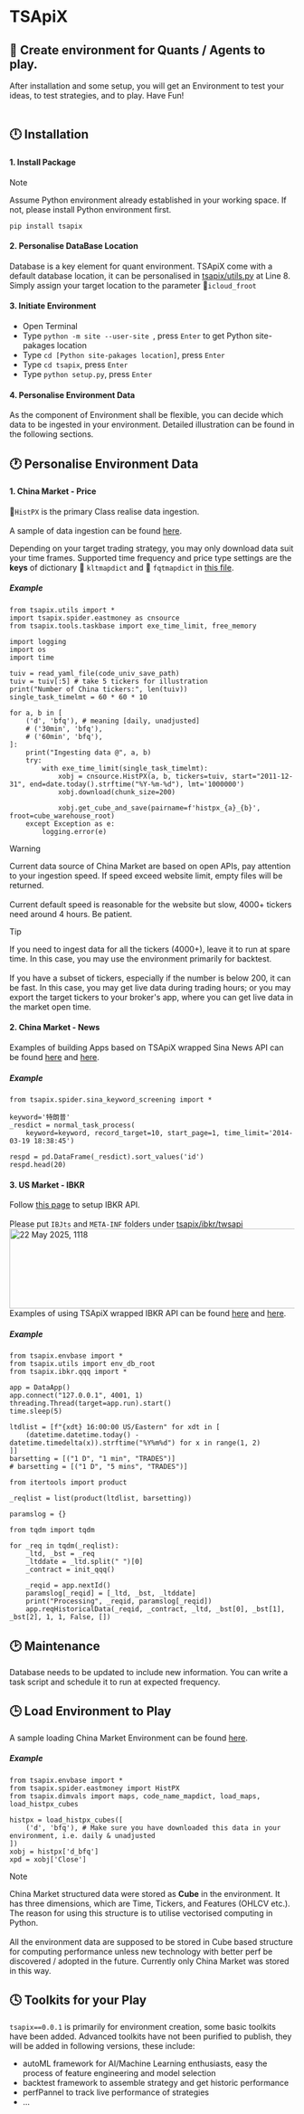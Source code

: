 # TSApiX
## :snake: Create environment for Quants / Agents to play.

After installation and some setup, you will get an Environment to test your ideas, to test strategies, and to play. Have Fun!
<br><br>

## :clock12: Installation

#### 1. Install Package 
>[!NOTE]
>Assume Python environment already established in your working space. If not, please install Python environment first.
```
pip install tsapix
```
#### 2. Personalise DataBase Location
Database is a key element for quant environment. 
TSApiX come with a default database location, it can be personalised in [tsapix/utils.py](https://github.com/mengyuan007/tsapix/blob/main/src/tsapix/utils.py)
at Line 8. Simply assign your target location to the parameter :jigsaw:```icloud_froot```

#### 3. Initiate Environment
- Open Terminal
- Type ```python -m site --user-site ```, press ```Enter``` to get Python site-pakages location
- Type ```cd [Python site-pakages location]```, press ```Enter```
- Type ```cd tsapix```, press ```Enter```
- Type ```python setup.py```, press ```Enter```

#### 4. Personalise Environment Data
As the component of Environment shall be flexible, you can decide which data to be ingested in your environment. Detailed illustration can be found in the following sections.

##  :clock1: Personalise Environment Data
#### 1. China Market - Price
:jigsaw:```HistPX``` is the primary Class realise data ingestion.
<br><br>
A sample of data ingestion can be found [here](https://github.com/mengyuan007/tsapix/blob/main/_sample/spider_update_database_China.ipynb).

Depending on your target trading strategy, you may only download data suit your time frames.
Supported time frequency and price type settings are the **keys** of dictionary :jigsaw: ```kltmapdict``` and :jigsaw: ```fqtmapdict``` in [this file](https://github.com/mengyuan007/tsapix/blob/main/src/tsapix/spider/eastmoney.py).

##### Example
```
from tsapix.utils import *
import tsapix.spider.eastmoney as cnsource
from tsapix.tools.taskbase import exe_time_limit, free_memory

import logging
import os
import time

tuiv = read_yaml_file(code_univ_save_path)
tuiv = tuiv[:5] # take 5 tickers for illustration
print("Number of China tickers:", len(tuiv))
single_task_timelmt = 60 * 60 * 10

for a, b in [
    ('d', 'bfq'), # meaning [daily, unadjusted]
    # ('30min', 'bfq'),
    # ('60min', 'bfq'),
]:
    print("Ingesting data @", a, b)
    try:
        with exe_time_limit(single_task_timelmt):
            xobj = cnsource.HistPX(a, b, tickers=tuiv, start="2011-12-31", end=date.today().strftime("%Y-%m-%d"), lmt='1000000')
            xobj.download(chunk_size=200)

            xobj.get_cube_and_save(pairname=f'histpx_{a}_{b}', froot=cube_warehouse_root)
    except Exception as e:
        logging.error(e)
```

>[!WARNING]
>Current data source of China Market are based on open APIs, pay attention to your ingestion speed. 
>If speed exceed website limit, empty files will be returned.
><br><br>Current default speed is reasonable for the website but slow, 4000+ tickers need around 4 hours. Be patient.

>[!TIP]
>If you need to ingest data for all the tickers (4000+), leave it to run at spare time. In this case, you may use the environment primarily for backtest.
><br><br>If you have a subset of tickers, especially if the number is below 200, it can be fast. In this case, you may get live data during trading hours; or you may export the target tickers to your broker's app, where you can get live data in the market open time.

#### 2. China Market - News
Examples of building Apps based on TSApiX wrapped Sina News API can be found [here](https://github.com/mengyuan007/tsapix/blob/main/_sample/spider_SinaNews_keyword_screening.ipynb) and [here](https://github.com/mengyuan007/tsapix/blob/main/_sample/spider_SinaNews_dashboard.py).  
##### Example
```
from tsapix.spider.sina_keyword_screening import *

keyword='特朗普'
_resdict = normal_task_process(
    keyword=keyword, record_target=10, start_page=1, time_limit='2014-03-19 18:38:45')

respd = pd.DataFrame(_resdict).sort_values('id')
respd.head(20)
```

#### 3. US Market - IBKR
Follow [this page](https://www.interactivebrokers.com/campus/ibkr-api-page/twsapi-doc/#api-introduction) to setup IBKR API. 
<br><br>Please put ```IBJts``` and ```META-INF``` folders under [tsapix/ibkr/twsapi](https://github.com/mengyuan007/tsapix/tree/main/src/tsapix/ibkr/twsapi)
<img width="564" height="141" alt="22 May 2025, 1118" src="https://github.com/user-attachments/assets/d784ec53-c34b-470e-88d7-ed9bcd7d0047" />
<br>
Examples of using TSApiX wrapped IBKR API can be found [here](https://github.com/mengyuan007/tsapix/blob/main/_sample/ibkr_data_QQQ_options.ipynb) and [here](https://github.com/mengyuan007/tsapix/blob/main/_sample/ibkr_data_QQQ_OHLCV.ipynb).
##### Example
```
from tsapix.envbase import *
from tsapix.utils import env_db_root
from tsapix.ibkr.qqq import *

app = DataApp()
app.connect("127.0.0.1", 4001, 1)
threading.Thread(target=app.run).start()
time.sleep(5)

ltdlist = [f"{xdt} 16:00:00 US/Eastern" for xdt in [
    (datetime.datetime.today() - datetime.timedelta(x)).strftime("%Y%m%d") for x in range(1, 2)
]]
barsetting = [("1 D", "1 min", "TRADES")]
# barsetting = [("1 D", "5 mins", "TRADES")]

from itertools import product

_reqlist = list(product(ltdlist, barsetting))

paramslog = {}

from tqdm import tqdm

for _req in tqdm(_reqlist):
    _ltd, _bst = _req
    _ltddate = _ltd.split(" ")[0]
    _contract = init_qqq()

    _reqid = app.nextId()
    paramslog[_reqid] = [_ltd, _bst, _ltddate]
    print("Processing", _reqid, paramslog[_reqid])
    app.reqHistoricalData(_reqid, _contract, _ltd, _bst[0], _bst[1], _bst[2], 1, 1, False, [])
```

## :clock2: Maintenance
Database needs to be updated to include new information.
You can write a task script and schedule it to run at expected frequency.

## :clock3: Load Environment to Play
A sample loading China Market Environment can be found [here](https://github.com/mengyuan007/tsapix/blob/main/_sample/playgroud_China.ipynb).

##### Example
```
from tsapix.envbase import *
from tsapix.spider.eastmoney import HistPX
from tsapix.dimvals import maps, code_name_mapdict, load_maps, load_histpx_cubes

histpx = load_histpx_cubes([
    ('d', 'bfq'), # Make sure you have downloaded this data in your environment, i.e. daily & unadjusted
])
xobj = histpx['d_bfq']
xpd = xobj['Close']
```

>[!NOTE]
>China Market structured data were stored as **Cube** in the environment. It has three dimensions, which are Time, Tickers, and Features (OHLCV etc.).
>The reason for using this structure is to utilise vectorised computing in Python.
><br><br>
>All the environment data are supposed to be stored in Cube based structure for computing performance unless new technology with better perf be discovered / adopted in the future. Currently only China Market was stored in this way.

## :clock4: Toolkits for your Play
```tsapix==0.0.1``` is primarily for environment creation, some basic toolkits have been added. Advanced toolkits have not been purified to publish, they will be added in following versions, these include: 
- autoML framework for AI/Machine Learning enthusiasts, easy the process of feature engineering and model selection
- backtest framework to assemble strategy and get historic performance
- perfPannel to track live performance of strategies
- ...


